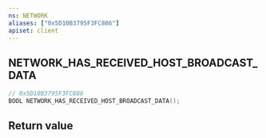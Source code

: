 ```yaml
---
ns: NETWORK
aliases: ["0x5D10B3795F3FC886"]
apiset: client
---
```

## NETWORK_HAS_RECEIVED_HOST_BROADCAST_DATA

```c
// 0x5D10B3795F3FC886
BOOL NETWORK_HAS_RECEIVED_HOST_BROADCAST_DATA();
```



## Return value